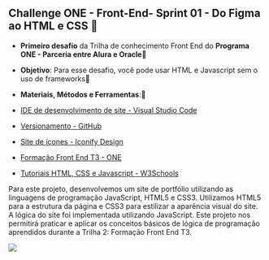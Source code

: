 ## Challenge ONE - Front-End- Sprint 01 - Do Figma ao HTML e CSS 👣

* **Primeiro desafio** da Trilha de conhecimento Front End do **Programa ONE - Parceria entre Alura e Oracle**🤝
* **Objetivo**: Para esse desafio, você pode usar HTML e Javascript sem o uso de frameworks🤔

* **Materiais, Métodos e Ferramentas**:🧙 

* [IDE de desenvolvimento de site - Visual Studio Code](https://code.visualstudio.com/) 
* [Versionamento - GitHub](https://github.com)
* [Site de ícones - Iconify Design](https://iconify.design/)
* [Formação Front End T3 - ONE](https://cursos.alura.com.br/formacao-front-end-turma3-one)
* [Tutoriais HTML, CSS e Javascript - W3Schools](https://www.w3schools.com/)

Para este projeto, desenvolvemos um site de portfólio utilizando as linguagens de programação JavaScript, HTML5 e CSS3. 
Utilizamos HTML5 para a estrutura da página e CSS3 para estilizar a aparência visual do site. A lógica do site foi implementada utilizando JavaScript. 
Este projeto nos permitirá praticar e aplicar os conceitos básicos de lógica de programação aprendidos durante a Trilha 2: Formação Front End T3.

<img src="https://img.shields.io/badge/Status-100%25-brightgreen?style=for-the-badge&logo=appveyor">

